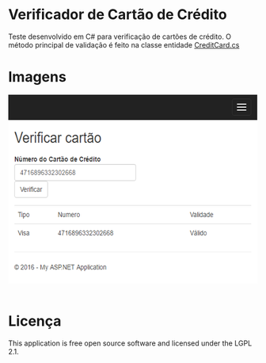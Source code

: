 <h1>Verificador de Cart&atilde;o de Cr&eacute;dito</h1>
<p>Teste desenvolvido em C# para verifica&ccedil;&atilde;o de cart&otilde;es de cr&eacute;dito. O m&eacute;todo principal de valida&ccedil;&atilde;o &eacute; feito na classe entidade&nbsp;<a href="https://github.com/raullermen/VerificadorCartao/blob/master/WebApplication/Entities/CreditCard.cs">CreditCard.cs</a></p>
<h1>Imagens</h1>
<p><img src="https://github.com/raullermen/VerificadorCartao/blob/master/WebApplication/Imagen01.png?raw=true" alt="" width="574" height="381" />&nbsp;</p>
<h1><a id="user-content-licence" class="anchor" href="https://github.com/raullermen/Cade-Busu-Android#licence"></a>Licen&ccedil;a</h1>
<p>This application is free open source software and licensed under the LGPL 2.1.</p>
